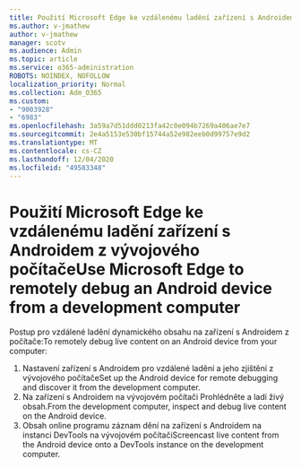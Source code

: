 ```yaml
---
title: Použití Microsoft Edge ke vzdálenému ladění zařízení s Androidem z vývojového počítače
ms.author: v-jmathew
author: v-jmathew
manager: scotv
ms.audience: Admin
ms.topic: article
ms.service: o365-administration
ROBOTS: NOINDEX, NOFOLLOW
localization_priority: Normal
ms.collection: Adm_O365
ms.custom:
- "9003928"
- "6983"
ms.openlocfilehash: 3a59a7d51ddd0213fa42c0e094b7269a406ae7e7
ms.sourcegitcommit: 2e4a5153e530bf15744a52e982eeb0d99757e9d2
ms.translationtype: MT
ms.contentlocale: cs-CZ
ms.lasthandoff: 12/04/2020
ms.locfileid: "49583348"
---
```

# <a name="use-microsoft-edge-to-remotely-debug-an-android-device-from-a-development-computer"></a><span data-ttu-id="58ba8-102">Použití Microsoft Edge ke vzdálenému ladění zařízení s Androidem z vývojového počítače</span><span class="sxs-lookup"><span data-stu-id="58ba8-102">Use Microsoft Edge to remotely debug an Android device from a development computer</span></span>

<span data-ttu-id="58ba8-103">Postup pro vzdálené ladění dynamického obsahu na zařízení s Androidem z počítače:</span><span class="sxs-lookup"><span data-stu-id="58ba8-103">To remotely debug live content on an Android device from your computer:</span></span>

1. <span data-ttu-id="58ba8-104">Nastavení zařízení s Androidem pro vzdálené ladění a jeho zjištění z vývojového počítače</span><span class="sxs-lookup"><span data-stu-id="58ba8-104">Set up the Android device for remote debugging and discover it from the development computer.</span></span>
2. <span data-ttu-id="58ba8-105">Na zařízení s Androidem na vývojovém počítači Prohlédněte a ladí živý obsah.</span><span class="sxs-lookup"><span data-stu-id="58ba8-105">From the development computer, inspect and debug live content on the Android device.</span></span>
3. <span data-ttu-id="58ba8-106">Obsah online programu záznam dění na zařízení s Androidem na instanci DevTools na vývojovém počítači</span><span class="sxs-lookup"><span data-stu-id="58ba8-106">Screencast live content from the Android device onto a DevTools instance on the development computer.</span></span>
